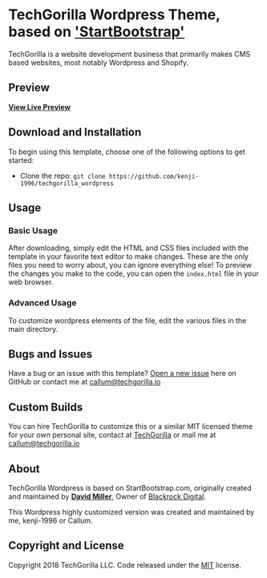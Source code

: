 # TechGorilla Wordpress Theme, based on ['StartBootstrap'](https://startbootstrap.com/template-overviews/creative/)

TechGorilla is a website development business that primarily makes CMS based websites, most notably Wordpress and Shopify.

## Preview

**[View Live Preview](https://techgorilla.io)**

## Download and Installation

To begin using this template, choose one of the following options to get started:
* Clone the repo: `git clone https://github.com/kenji-1996/techgorilla_wordpress`

## Usage

### Basic Usage

After downloading, simply edit the HTML and CSS files included with the template in your favorite text editor to make changes. These are the only files you need to worry about, you can ignore everything else! To preview the changes you make to the code, you can open the `index.html` file in your web browser.

### Advanced Usage

To customize wordpress elements of the file, edit the various files in the main directory.

## Bugs and Issues

Have a bug or an issue with this template? [Open a new issue](https://github.com/kenji-1996/techgorilla_wordpress/issues) here on GitHub or contact me at callum@techgorilla.io

## Custom Builds

You can hire TechGorilla to customize this or a similar MIT licensed theme for your own personal site, contact at [TechGorilla](https://techgorilla.io) or mail me at callum@techgorilla.io

## About

TechGorilla Wordpress is based on StartBootstrap.com, originally created and maintained by **[David Miller](http://davidmiller.io/)**, Owner of [Blackrock Digital](http://blackrockdigital.io/).

This Wordpress highly customized version was created and maintained by me, kenji-1996 or Callum.

## Copyright and License

Copyright 2018 TechGorilla LLC. Code released under the [MIT](https://github.com/BlackrockDigital/startbootstrap-creative/blob/gh-pages/LICENSE) license.
